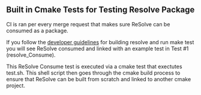 ## Built in Cmake Tests for Testing Resolve Package
CI is ran per every merge request that makes sure ReSolve can be consumed as a package.

If you follow the [developer guidelines](CONTRIBUTING.md) for building resolve and run make test you will see ReSolve consumed and linked with an example test in Test #1 (resolve_Consume). 

This ReSolve Consume test is executed via a cmake test that exectutes test.sh. This shell script then goes through the cmake build process to ensure that ReSolve can be built from scratch and linked to another cmake project.  